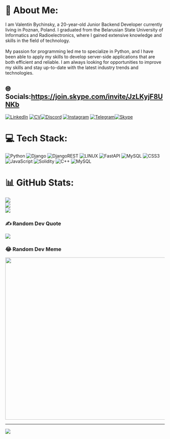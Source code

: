 # 💫 About Me:
I am Valentin Bychinsky, a 20-year-old Junior Backend Developer currently living in Poznan, Poland. I graduated from the Belarusian State University of Informatics and Radioelectronics, where I gained extensive knowledge and skills in the field of technology.<br><br>My passion for programming led me to specialize in Python, and I have been able to apply my skills to develop server-side applications that are both efficient and reliable. I am always looking for opportunities to improve my skills and stay up-to-date with the latest industry trends and technologies.


## 🌐 Socials:https://join.skype.com/invite/JzLKyjF8UNKb

 [![LinkedIn](https://img.shields.io/badge/LinkedIn-%230077B5.svg?logo=linkedin&logoColor=white)](https://linkedin.com/in/vffv2000) [![CV](https://img.shields.io/badge/Resume-%23000000.svg?logo=notion&logoColor=white)](https://vffv2000.github.io/CV/)[![Discord](https://img.shields.io/badge/Discord-%237289DA.svg?logo=discord&logoColor=white)](https://discord.gg/vffv2000#6942) [![Instagram](https://img.shields.io/badge/Instagram-%23E4405F.svg?logo=Instagram&logoColor=white)](https://instagram.com/valentin_vffv2000)
[![Telegram](https://img.shields.io/badge/Telegram-2CA5E0?logo=telegram&logoColor=white)](https://web.telegram.org/k/#@vffv2000)[![Skype](https://img.shields.io/badge/Skype-00AFF0?logo=Skype&logoColor=white)](skype:live:yourusername?chat)




# 💻 Tech Stack:
![Python](https://img.shields.io/badge/python-3670A0?style=for-the-badge&logo=python&logoColor=ffdd54) ![Django](https://img.shields.io/badge/django-%23092E20.svg?style=for-the-badge&logo=django&logoColor=white) ![DjangoREST](https://img.shields.io/badge/DJANGO-REST-ff1709?style=for-the-badge&logo=django&logoColor=white&color=ff1709&labelColor=gray) ![LINUX](https://img.shields.io/badge/Linux-FCC624?style=for-the-badge&logo=linux&logoColor=black) ![FastAPI](https://img.shields.io/badge/FastAPI-005571?style=for-the-badge&logo=fastapi) ![MySQL](https://img.shields.io/badge/mysql-%2300f.svg?style=for-the-badge&logo=mysql&logoColor=white) ![CSS3](https://img.shields.io/badge/css3-%231572B6.svg?style=for-the-badge&logo=css3&logoColor=white) ![JavaScript](https://img.shields.io/badge/javascript-%23323330.svg?style=for-the-badge&logo=javascript&logoColor=%23F7DF1E) ![Solidity](https://img.shields.io/badge/Solidity-%23363636.svg?style=for-the-badge&logo=solidity&logoColor=white) ![C++](https://img.shields.io/badge/c++-%2300599C.svg?style=for-the-badge&logo=c%2B%2B&logoColor=white) ![MySQL](https://img.shields.io/badge/mysql-%2300f.svg?style=for-the-badge&logo=mysql&logoColor=white)
# 📊 GitHub Stats:
![](https://github-readme-stats.vercel.app/api?username=vffv2000&theme=prussian&hide_border=false&include_all_commits=false&count_private=false)<br/>
![](https://github-readme-streak-stats.herokuapp.com/?user=vffv2000&theme=prussian&hide_border=false)<br/>
![](https://github-readme-stats.vercel.app/api/top-langs/?username=vffv2000&theme=prussian&hide_border=false&include_all_commits=false&count_private=false&layout=compact)

### ✍️ Random Dev Quote
![](https://quotes-github-readme.vercel.app/api?type=horizontal&theme=radical)

### 😂 Random Dev Meme
<img src="https://rm.up.railway.app/" width="512px"/>

---
[![](https://visitcount.itsvg.in/api?id=vffv2000&icon=0&color=0)](https://visitcount.itsvg.in)

<!-- Proudly created with GPRM ( https://gprm.itsvg.in ) -->
